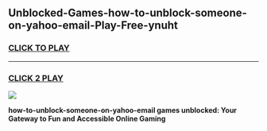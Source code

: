 
## Unblocked-Games-how-to-unblock-someone-on-yahoo-email-Play-Free-ynuht
<h3>
<a href="https://premium76.site?title=how-to-unblock-someone-on-yahoo-email&ref=10A">CLICK TO PLAY</a></h3>
<hr>

<h3>
<a href="https://premium76.site?title=how-to-unblock-someone-on-yahoo-email&ref=10A">CLICK 2 PLAY</a>
  
</h3>

<a href="https://premium76.site?title=how-to-unblock-someone-on-yahoo-email&ref=10A"><img src="https://clearcache.store/games.png"></a>


**how-to-unblock-someone-on-yahoo-email games unblocked: Your Gateway to Fun and Accessible Online Gaming**
